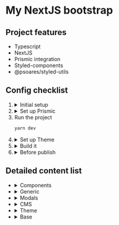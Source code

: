 # My NextJS bootstrap

## Project features
  - Typescript
  - NextJS
  - Prismic integration
  - Styled-components
  - @psoares/styled-utils

## Config checklist

<ol>
<li> <details><summary>Initial setup</summary>

  - [ ] Copy `./.env.dist` to `./.env` and update files - Don't forget, always update both and don't use secrets or any keys in `./.env.dist`
  - [ ] Install dependencies:
    ```bash
    nvm use
    yarn
    ```
  </details>
</li>
<li> <details><summary>Set up Prismic</summary>

  - [ ] Add locales to `./locales-config.json`
  - [ ] Edit `./sm.json` and update `apiEndpoint`
  - [ ] Update and push to prismic repository custom types and slices using slice machine: `$ yarn slicemachine`
    Don't forget to add specific fields for SEO (check example at `./customTypes/page/index.json`)
  - [ ] Edit routes for paths in `./prismic/routes.ts`
  - [ ] Edit link resolver to match project requirements in `./prismic/linkResolver.ts`
  - [ ] Add preview path in Prismic: Settings > Previews
    ```
    Site Name: 'Production' or 'Development'
    Domain: 'https://[project domain]' or 'http://localhost:3000'
    Preview route: '/api/preview'
    ```
  - [ ] Edit config api method adding project config document types: `./prismic/api/getConfig.ts`
  - [ ] Go ahead and understand what's happen in `./pages/_app` with `DataProvider`. Check `./page-components/Page.tsx` to understand implementation of the data hooks
  </details>
</li>
<li> Run the project

```bash
yarn dev
```
</li>
<li> <details><summary>Set up Theme</summary>

  - [ ] Edit `./public/manifest.json` and add favicons to `./public/img`
  - [ ] Add icons to `./.icons/main` and run `$ yarn generate:icons`
  - [ ] Add fonts to `./fonts`, create font file as `./fonts/gilroy.ts` and add it in `./pages/_app.tsx` somehow
    Next font [optimization guide](https://nextjs.org/docs/basic-features/font-optimization)
  - Add project theme variables
    - [ ] `breakpoints`
    - [ ] `colors`
    - [ ] `fonts`
    - [ ] `generator`
    - [ ] `grid`
  - [ ] Edit typographies `./theme/components/Typography.tsx`
  - [ ] Edit global styling `./theme/components/GlobalStyle.tsx`
  - [ ] Edit html tags style for Prismic parsing in `./theme/components/RichTextContent.tsx`
  - [ ] Edit Prismic serializer in `./prismic/components/RichText.tsx`
  </details>
</li>
<li> <details><summary>Build it</summary>

  - Pages
    - [ ] Add pages main components in `./page-components` and then import them in `./pages`. Use created examples as boilerplate.

  - Components
    - [ ] Create layout components according project design in `./components` and then use them in `./pages/_app`
    - [ ] Update the style of the flyout component in `./components/CookieConsent/CookieConsentRequest.tsx`.
    - [ ] Update the style for the page spinner in `./components/PageSpinner.tsx`.

  - Modals
    - [ ] Edit generic layout modal style in `./modals/BaseModal.tsx`
    - [ ] Create content for different modals in `./modals/templates`. Check `./modals/templates/ModalExample.tsx` as example.
    - [ ] Register all components in `./modals/templates/index.tsx` in order to work.
    - [ ] use `useModal` to open and pass options and properties to template. View example in `./components/Header.tsx`.

  - Theme Components
    - [ ] Go through `./theme/components` and edit / create more.
      Probably, there's some components that will not need any specific styling like:
        - `Icon`
        - `Div`
        - `Grid`
        - `List`
        - `Main`

  - Slices
    - [ ] Edit slices to match project design in `./slices/[SLICE].js | .jsx | .ts | .tsx`
  </details>
</li>
<li> <details><summary>Before publish</summary>

  - [ ] Update `./pages/server-sitemap.xml.tsx` to match project requirements
  - [ ] Create project in Vercel and link it to git repo
  - [ ] Make sure all env vars are updated locally and in Vercel
  - [ ] Create webhook in Prismic: Settings > Webhooks
    ```
    Name: 'Vercel deploy'
    URL: Create in Vercel: Settings > Git > Deploy Hooks
    ```
  </details>
</li>
</ol>

## Detailed content list
<ul>
<li> <details><summary>Components</summary><blockquote>

  - [x] PageSpinner
  - CookieConsent
    - [x] `useCookieConsent` hook
    - [x] `CookieConsent` wrapper component
    - [x] `CookieConsentRequest` flyout component
  - [x] SEO component
  - [x] Str
  - [x] Header (as example and Prismic data consumer)
</blockquote></details>
</li>

<li> <details><summary>Generic</summary><blockquote>

  - [x] Robots support
  - [x] Sitemap support
  - [x] `useClickOutside` hook
  - [x] `useOnScroll` hook
  - [x] `useOnWindowResize` hook
</blockquote></details>
</li>

<li> <details><summary>Modals</summary><blockquote>

  - [x] `ModalProvider` to register and provide context
  - [x] `ModalManager` to handle all the generic modal behaviors
  - [x] `useModal` hook to open, close and access active modal
  - [x] `BaseModal` as generic layout for all modals
  - [x] templates/ModalExample as example
</blockquote></details>
</li>


<li> <details><summary>CMS</summary><blockquote>

  - Api
    - [x] `getConfig` function as example
  - Data provider
    - [x] `useConfig` hook
    - [x] `usePage` hook
    - [x] `useTranslations` hook
  - Utils
    - [x] bracked
    - [x] extractFromData
    - [x] parse
    - [x] sentenceCase
  - [x] RichText & Serializer
  - [x] Slicemachine integration
  - [x] Preview integration
  - [x] Multilang integration
  - [x] Prismic Base Integration
</blockquote></details>
</li>

<li> <details><summary>Theme</summary><blockquote>

  - Style-guide page
    - [x] Typography
    - [x] Colors
    - [x] Icons
  - [x] Rich text content
  - Grid components
    - [x] `Grid`
    - [x] `Row`
    - [x] `Col`
  - [x] List component
  - [x] Typography components
  - [x] Icon component
  - Base layout components
    - [x] `Div`
    - [x] `Main`
    - [x] `Section`
  - [x] Global style
  - [x] Generator config
  - [x] Base theme config
</blockquote></details>
</li>

<li> <details><summary>Base</summary><blockquote>

  - [x] Eslint + Typescript config
  - [x] Next base config
</blockquote></details>
</li>
</ul>